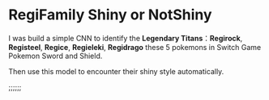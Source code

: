 # RegiFamily Shiny or NotShiny
I was build a simple CNN to identify the **Legendary Titans**：**Regirock**, **Registeel**, **Regice**, **Regieleki**,  **Regidrago** these 5 pokemons  in Switch Game Pokemon Sword and Shield.

Then use this model to encounter their shiny style automatically.

;;;;;;
